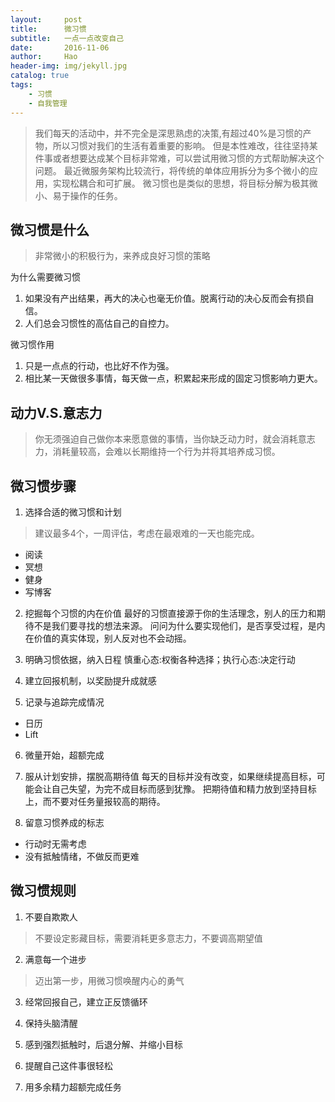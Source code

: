```yaml
---
layout:     post
title:      微习惯
subtitle:   一点一点改变自己
date:       2016-11-06
author:     Hao
header-img: img/jekyll.jpg
catalog: true
tags:
    - 习惯
    - 自我管理
---
```

>我们每天的活动中，并不完全是深思熟虑的决策,有超过40%是习惯的产物，所以习惯对我们的生活有着重要的影响。
但是本性难改，往往坚持某件事或者想要达成某个目标非常难，可以尝试用微习惯的方式帮助解决这个问题。
最近微服务架构比较流行，将传统的单体应用拆分为多个微小的应用，实现松耦合和可扩展。
微习惯也是类似的思想，将目标分解为极其微小、易于操作的任务。


## 微习惯是什么
> 非常微小的积极行为，来养成良好习惯的策略

为什么需要微习惯
1. 如果没有产出结果，再大的决心也毫无价值。脱离行动的决心反而会有损自信。
2. 人们总会习惯性的高估自己的自控力。

微习惯作用
1. 只是一点点的行动，也比好不作为强。
2. 相比某一天做很多事情，每天做一点，积累起来形成的固定习惯影响力更大。

## 动力V.S.意志力

> 你无须强迫自己做你本来愿意做的事情，当你缺乏动力时，就会消耗意志力，消耗量较高，会难以长期维持一个行为并将其培养成习惯。

## 微习惯步骤

1. 选择合适的微习惯和计划
> 建议最多4个，一周评估，考虑在最艰难的一天也能完成。
- 阅读
- 冥想
- 健身
- 写博客

2. 挖掘每个习惯的内在价值
最好的习惯直接源于你的生活理念，别人的压力和期待不是我们要寻找的想法来源。
问问为什么要实现他们，是否享受过程，是内在价值的真实体现，别人反对也不会动摇。

3. 明确习惯依据，纳入日程
慎重心态:权衡各种选择；执行心态:决定行动

4. 建立回报机制，以奖励提升成就感

5. 记录与追踪完成情况
- 日历
- Lift

6. 微量开始，超额完成

7. 服从计划安排，摆脱高期待值
每天的目标并没有改变，如果继续提高目标，可能会让自己失望，为完不成目标而感到犹豫。
把期待值和精力放到坚持目标上，而不要对任务量报较高的期待。

8. 留意习惯养成的标志
- 行动时无需考虑
- 没有抵触情绪，不做反而更难

## 微习惯规则

1. 不要自欺欺人
> 不要设定影藏目标，需要消耗更多意志力，不要调高期望值

2. 满意每一个进步
> 迈出第一步，用微习惯唤醒内心的勇气

3. 经常回报自己，建立正反馈循环

4. 保持头脑清醒

5. 感到强烈抵触时，后退分解、并缩小目标

6. 提醒自己这件事很轻松

7. 用多余精力超额完成任务